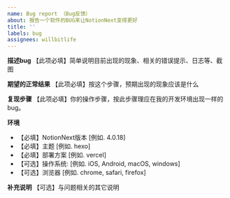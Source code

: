```yaml
---
name: Bug report （Bug反馈）
about: 报告一个软件的BUG来让NotionNext变得更好
title: ''
labels: bug
assignees: willbitlife
---
```


<!--
  !!! 重要 !!!
  请遵守这个模板的格式填写，否则你的Issue将被关闭
-->

**描述bug**
【此项必填】简单说明目前出现的现象、相关的错误提示、日志等、截图

**期望的正常结果**
【此项必填】按这个步骤，预期出现的现象应该是什么

**复现步骤**
【此项必填】你的操作步骤，按此步骤理应在我的开发环境出现一样的bug。

**环境**

- 【必填】NotionNext版本 [例如. 4.0.18]
- 【必填】主题 [例如. hexo]
- 【必填】部署方案 [例如. vercel]
- 【可选】操作系统: [例如. iOS, Android, macOS, windows]
- 【可选】浏览器 [例如. chrome, safari, firefox]

**补充说明**
【可选】与问题相关的其它说明
